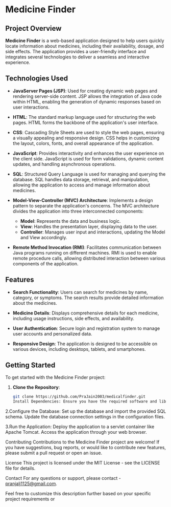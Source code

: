 # Medicine Finder

## Project Overview

**Medicine Finder** is a web-based application designed to help users quickly locate information about medicines, including their availability, dosage, and side effects. The application provides a user-friendly interface and integrates several technologies to deliver a seamless and interactive experience. 

## Technologies Used

- **JavaServer Pages (JSP)**: Used for creating dynamic web pages and rendering server-side content. JSP allows the integration of Java code within HTML, enabling the generation of dynamic responses based on user interactions.

- **HTML**: The standard markup language used for structuring the web pages. HTML forms the backbone of the application's user interface.

- **CSS**: Cascading Style Sheets are used to style the web pages, ensuring a visually appealing and responsive design. CSS helps in customizing the layout, colors, fonts, and overall appearance of the application.

- **JavaScript**: Provides interactivity and enhances the user experience on the client side. JavaScript is used for form validations, dynamic content updates, and handling asynchronous operations.

- **SQL**: Structured Query Language is used for managing and querying the database. SQL handles data storage, retrieval, and manipulation, allowing the application to access and manage information about medicines.

- **Model-View-Controller (MVC) Architecture**: Implements a design pattern to separate the application's concerns. The MVC architecture divides the application into three interconnected components:
  - **Model**: Represents the data and business logic.
  - **View**: Handles the presentation layer, displaying data to the user.
  - **Controller**: Manages user input and interactions, updating the Model and View accordingly.

- **Remote Method Invocation (RMI)**: Facilitates communication between Java programs running on different machines. RMI is used to enable remote procedure calls, allowing distributed interaction between various components of the application.

## Features

- **Search Functionality**: Users can search for medicines by name, category, or symptoms. The search results provide detailed information about the medicines.

- **Medicine Details**: Displays comprehensive details for each medicine, including usage instructions, side effects, and availability.

- **User Authentication**: Secure login and registration system to manage user accounts and personalized data.

- **Responsive Design**: The application is designed to be accessible on various devices, including desktops, tablets, and smartphones.

## Getting Started

To get started with the Medicine Finder project:

1. **Clone the Repository**:
   ```bash
   git clone https://github.com/PraJain2003/medicalfinder.git
   Install Dependencies: Ensure you have the required software and libraries installed, including a Java Development Kit (JDK), Apache Tomcat (for JSP), and an SQL database.

2.Configure the Database: Set up the database and import the provided SQL schema. Update the database connection settings in the configuration files.

3.Run the Application: Deploy the application to a servlet container like Apache Tomcat. Access the application through your web browser.

Contributing
Contributions to the Medicine Finder project are welcome! If you have suggestions, bug reports, or would like to contribute new features, please submit a pull request or open an issue.

License
This project is licensed under the MIT License - see the LICENSE file for details.

Contact
For any questions or support, please contact - pranjalj1125@gmail.com.

Feel free to customize this description further based on your specific project requirements or

